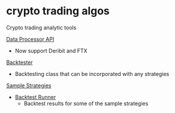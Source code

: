 # crypto trading algos

Crypto trading analytic tools

[Data Processor API](https://github.com/dabaojian1992/crypto_trading_researches/blob/master/strategy_backtests/utility_classes/historical_data_processor.py)
* Now support Deribit and FTX

[Backtester](https://github.com/dabaojian1992/crypto_trading_researches/blob/master/strategy_backtests/utility_classes/backtester.py)
* Backtesting class that can be incorporated with any strategies

[Sample Strategies](https://github.com/dabaojian1992/crypto_trading_researches/blob/master/strategy_backtests/utility_classes/strategy.py)
* [Backtest Runner](https://github.com/dabaojian1992/crypto_trading_researches/blob/master/strategy_backtests/backtest_runner.ipynb)
  * Backtest results for some of the sample strategies
